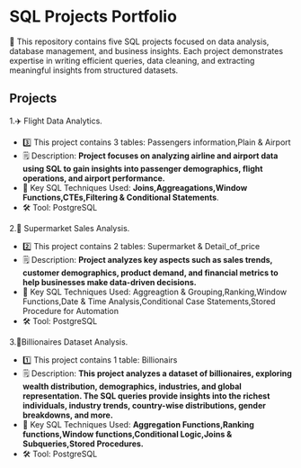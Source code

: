 # SQL Projects Portfolio
📌 This repository contains five SQL projects focused on data analysis, database management, and business insights. Each project demonstrates expertise in writing efficient queries, data cleaning, and extracting meaningful insights from structured datasets.

## Projects

1.✈️ Flight Data Analytics.
- 3️⃣ This project contains 3 tables: Passengers information,Plain & Airport
- 🗒️ Description: **Project focuses on analyzing airline and airport data using SQL to gain insights into passenger demographics, flight operations, and airport performance.**
- 📕 Key SQL Techniques Used: **Joins,Aggreagations,Window Functions,CTEs,Filtering & Conditional Statements**.
- 🛠️ Tool: PostgreSQL

2.🏪 Supermarket Sales Analysis.
- 2️⃣ This project contains 2 tables: Supermarket & Detail_of_price
- 🗒️ Description: **Project analyzes key aspects such as sales trends, customer demographics, product demand, and financial metrics to help businesses make data-driven decisions.**
- 📕 Key SQL Techniques Used: Aggreagtion & Grouping,Ranking,Window Functions,Date & Time Analysis,Conditional Case Statements,Stored Procedure for Automation
- 🛠️ Tool: PostgreSQL


3.🤑Billionaires Dataset Analysis.
- 1️⃣ This project contains 1 table: Billionairs
- 🗒️ Description: **This project analyzes a dataset of billionaires, exploring wealth distribution, demographics, industries, and global representation. The SQL queries provide insights into the richest individuals, industry trends, country-wise distributions, gender breakdowns, and more.**
- 📕 Key SQL Techniques Used: **Aggregation Functions,Ranking functions,Window functions,Conditional Logic,Joins & Subqueries,Stored Procedures.**
- 🛠️ Tool: PostgreSQL
 
